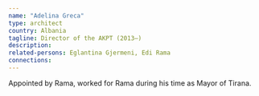 ```yaml
---
name: "Adelina Greca"
type: architect
country: Albania
tagline: Director of the AKPT (2013–)
description:
related-persons: Eglantina Gjermeni, Edi Rama
connections:
---
```

Appointed by Rama, worked for Rama during his time as Mayor of Tirana.
